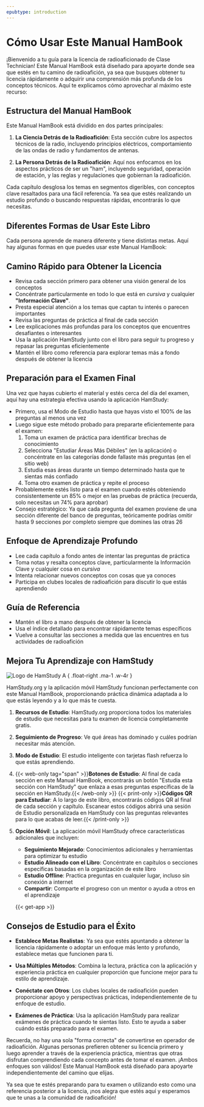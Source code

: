 ```yaml
---
epubtype: introduction
---
```

# Cómo Usar Este Manual HamBook

¡Bienvenido a tu guía para la licencia de radioaficionado de Clase Technician! Este Manual HamBook está diseñado para apoyarte donde sea que estés en tu camino de radioafición, ya sea que busques obtener tu licencia rápidamente o adquirir una comprensión más profunda de los conceptos técnicos. Aquí te explicamos cómo aprovechar al máximo este recurso:

## Estructura del Manual HamBook

Este Manual HamBook está dividido en dos partes principales:

1. **La Ciencia Detrás de la Radioafición**: Esta sección cubre los aspectos técnicos de la radio, incluyendo principios eléctricos, comportamiento de las ondas de radio y fundamentos de antenas.

2. **La Persona Detrás de la Radioafición**: Aquí nos enfocamos en los aspectos prácticos de ser un "ham", incluyendo seguridad, operación de estación, y las reglas y regulaciones que gobiernan la radioafición.

Cada capítulo desglosa los temas en segmentos digeribles, con conceptos clave resaltados para una fácil referencia. Ya sea que estés realizando un estudio profundo o buscando respuestas rápidas, encontrarás lo que necesitas.

## Diferentes Formas de Usar Este Libro

Cada persona aprende de manera diferente y tiene distintas metas. Aquí hay algunas formas en que puedes usar este Manual HamBook:

## Camino Rápido para Obtener la Licencia
- Revisa cada sección primero para obtener una visión general de los conceptos
- Concéntrate particularmente en todo lo que está en *cursiva* y cualquier **"Información Clave"**.
- Presta especial atención a los temas que captan tu interés o parecen importantes
- Revisa las preguntas de práctica al final de cada sección
- Lee explicaciones más profundas para los conceptos que encuentres desafiantes o interesantes
- Usa la aplicación HamStudy junto con el libro para seguir tu progreso y repasar las preguntas eficientemente
- Mantén el libro como referencia para explorar temas más a fondo después de obtener la licencia

## Preparación para el Examen Final
Una vez que hayas cubierto el material y estés cerca del día del examen, aquí hay una estrategia efectiva usando la aplicación HamStudy:

- Primero, usa el Modo de Estudio hasta que hayas visto el 100% de las preguntas al menos una vez
- Luego sigue este método probado para prepararte eficientemente para el examen:
  1. Toma un examen de práctica para identificar brechas de conocimiento
  2. Selecciona "Estudiar Áreas Más Débiles" (en la aplicación) o concéntrate en las categorías donde fallaste más preguntas (en el sitio web)
  3. Estudia esas áreas durante un tiempo determinado hasta que te sientas más confiado
  4. Toma otro examen de práctica y repite el proceso
- Probablemente estés listo para el examen cuando estés obteniendo consistentemente un 85% o mejor en las pruebas de práctica (recuerda, solo necesitas un 74% para aprobar)
- Consejo estratégico: Ya que cada pregunta del examen proviene de una sección diferente del banco de preguntas, teóricamente podrías omitir hasta 9 secciones por completo siempre que domines las otras 26

## Enfoque de Aprendizaje Profundo
- Lee cada capítulo a fondo antes de intentar las preguntas de práctica
- Toma notas y resalta conceptos clave, particularmente la Información Clave y cualquier cosa en *cursiva*
- Intenta relacionar nuevos conceptos con cosas que ya conoces
- Participa en clubes locales de radioafición para discutir lo que estás aprendiendo

## Guía de Referencia
- Mantén el libro a mano después de obtener la licencia
- Usa el índice detallado para encontrar rápidamente temas específicos
- Vuelve a consultar las secciones a medida que las encuentres en tus actividades de radioafición

## Mejora Tu Aprendizaje con HamStudy

![Logo de HamStudy A](../../images/hamstudy_a.svg)
{ .float-right .ma-1 .w-4r }

HamStudy.org y la aplicación móvil HamStudy funcionan perfectamente con este Manual HamBook, proporcionando práctica dinámica adaptada a lo que estás leyendo y a lo que más te cuesta.

1. **Recursos de Estudio**: HamStudy.org proporciona todos los materiales de estudio que necesitas para tu examen de licencia completamente gratis.

2. **Seguimiento de Progreso**: Ve qué áreas has dominado y cuáles podrían necesitar más atención.

3. **Modo de Estudio**: El estudio inteligente con tarjetas flash refuerza lo que estás aprendiendo.

4. {{< web-only tag="span" >}}**Botones de Estudio**: Al final de cada sección en este Manual HamBook, encontrarás un botón "Estudia esta sección con HamStudy" que enlaza a esas preguntas específicas de la sección en HamStudy.{{< /web-only >}}
   {{< print-only >}}**Códigos QR para Estudiar**: A lo largo de este libro, encontrarás códigos QR al final de cada sección y capítulo. Escanear estos códigos abrirá una sesión de Estudio personalizada en HamStudy con las preguntas relevantes para lo que acabas de leer.{{< /print-only >}}

5. **Opción Móvil**: La aplicación móvil HamStudy ofrece características adicionales que incluyen:
   - **Seguimiento Mejorado**: Conocimientos adicionales y herramientas para optimizar tu estudio
   - **Estudio Alineado con el Libro**: Concéntrate en capítulos o secciones específicas basadas en la organización de este libro
   - **Estudio Offline**: Practica preguntas en cualquier lugar, incluso sin conexión a internet
   - **Compartir**: Comparte el progreso con un mentor o ayuda a otros en el aprendizaje

   {{< get-app >}}

## Consejos de Estudio para el Éxito

- **Establece Metas Realistas**: Ya sea que estés apuntando a obtener la licencia rápidamente o adoptar un enfoque más lento y profundo, establece metas que funcionen para ti.

- **Usa Múltiples Métodos**: Combina la lectura, práctica con la aplicación y experiencia práctica en cualquier proporción que funcione mejor para tu estilo de aprendizaje.

- **Conéctate con Otros**: Los clubes locales de radioafición pueden proporcionar apoyo y perspectivas prácticas, independientemente de tu enfoque de estudio.

- **Exámenes de Práctica**: Usa la aplicación HamStudy para realizar exámenes de práctica cuando te sientas listo. Esto te ayuda a saber cuándo estás preparado para el examen.

Recuerda, no hay una sola "forma correcta" de convertirse en operador de radioafición. Algunas personas prefieren obtener su licencia primero y luego aprender a través de la experiencia práctica, mientras que otras disfrutan comprendiendo cada concepto antes de tomar el examen. ¡Ambos enfoques son válidos! Este Manual HamBook está diseñado para apoyarte independientemente del camino que elijas.

Ya sea que te estés preparando para tu examen o utilizando esto como una referencia posterior a la licencia, ¡nos alegra que estés aquí y esperamos que te unas a la comunidad de radioafición!